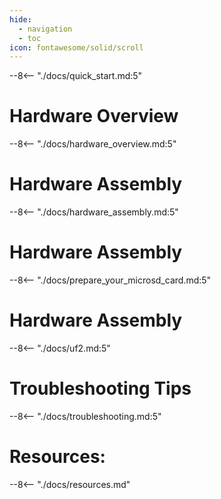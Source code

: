 ```yaml
---
hide:
  - navigation
  - toc
icon: fontawesome/solid/scroll
---
```



--8<-- "./docs/quick_start.md:5"

# Hardware Overview
--8<-- "./docs/hardware_overview.md:5"

# Hardware Assembly
--8<-- "./docs/hardware_assembly.md:5"

# Hardware Assembly
--8<-- "./docs/prepare_your_microsd_card.md:5"

# Hardware Assembly
--8<-- "./docs/uf2.md:5"

# Troubleshooting Tips
--8<-- "./docs/troubleshooting.md:5"

# Resources:
--8<-- "./docs/resources.md"

